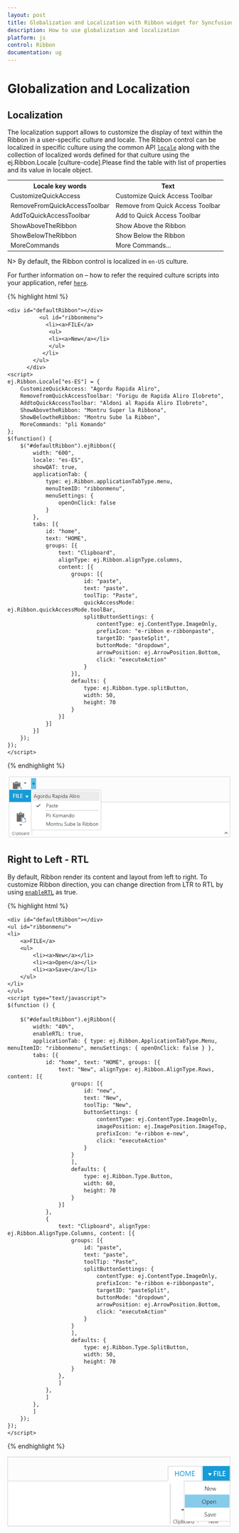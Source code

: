 ```yaml
---
layout: post
title: Globalization and Localization with Ribbon widget for Syncfusion Essential JS
description: How to use globalization and localization 
platform: js
control: Ribbon
documentation: ug
---
```

# Globalization and Localization

## Localization

The localization support allows to customize the display of text within the Ribbon in a user-specific culture and locale. The Ribbon control can be localized in specific culture using the common API [`locale`](http://help.syncfusion.com/api/js/ejribbon#members:locale) along with the collection of localized words defined for that culture using the ej.Ribbon.Locale [culture-code].Please find the table with list of properties and its value in locale object.

<table>
<tr>
<th>
Locale key words </th><th>
Text</th></tr>
<tr>
<td>
CustomizeQuickAccess</td><td>
Customize Quick Access Toolbar</td></tr>
<tr>
<td>
RemoveFromQuickAccessToolbar</td><td>
Remove from Quick Access Toolbar</td></tr>
<tr>
<td>
AddToQuickAccessToolbar</td><td>
Add to Quick Access Toolbar</td></tr>
<tr>
<td>
ShowAboveTheRibbon</td><td>
Show Above the Ribbon</td></tr>
<tr>
<td>
ShowBelowTheRibbon</td><td>
Show Below the Ribbon</td></tr>
<tr>
<td>
MoreCommands</td><td>
More Commands...</td></tr>
</table>

N> By default, the Ribbon control is localized in `en-US` culture.

For further information on – how to refer the required culture scripts into your application, refer [`here`](http://help.syncfusion.com/js/localization).

{% highlight html %}

    <div id="defaultRibbon"></div>
              <ul id="ribbonmenu">
                <li><a>FILE</a>
                 <ul>
                 <li><a>New</a></li>
                 </ul>
               </li>
            </ul>
          </div>
    <script>
	ej.Ribbon.Locale["es-ES"] = {
		CustomizeQuickAccess: "Agordu Rapida Aliro",
		RemovefromQuickAccessToolbar: "Forigu de Rapida Aliro Ilobreto",
		AddtoQuickAccessToolbar: "Aldoni al Rapida Aliro Ilobreto",
		ShowAbovetheRibbon: "Montru Super la Ribbona",
		ShowBelowtheRibbon: "Montru Sube la Ribbon",
		MoreCommands: "pli Komando"
	};
	$(function() {
		$("#defaultRibbon").ejRibbon({
			width: "600",
			locale: "es-ES",
			showQAT: true,
			applicationTab: {
				type: ej.Ribbon.applicationTabType.menu,
				menuItemID: "ribbonmenu",
				menuSettings: {
					openOnClick: false
				}
			},
			tabs: [{
				id: "home",
				text: "HOME",
				groups: [{
					text: "Clipboard",
					alignType: ej.Ribbon.alignType.columns,
					content: [{
						groups: [{
							id: "paste",
							text: "paste",
							toolTip: "Paste",
							quickAccessMode: ej.Ribbon.quickAccessMode.toolBar,
							splitButtonSettings: {
								contentType: ej.ContentType.ImageOnly,
								prefixIcon: "e-ribbon e-ribbonpaste",
								targetID: "pasteSplit",
								buttonMode: "dropdown",
								arrowPosition: ej.ArrowPosition.Bottom,
								click: "executeAction"
							}
						}],
						defaults: {
							type: ej.Ribbon.type.splitButton,
							width: 50,
							height: 70
						}
					}]
				}]
			}]
		});
	});
	</script>

{% endhighlight %}

![](Globalizationandlocalization_images/Globalizationandlocalization._img1.png)

## Right to Left - RTL

By default, Ribbon render its content and layout from left to right. To customize Ribbon direction, you can change direction from LTR to RTL by using [`enableRTL`](http://help.syncfusion.com/api/js/ejribbon#members:enablertl) as true.

{% highlight html %}

    <div id="defaultRibbon"></div>
    <ul id="ribbonmenu">
    <li>
        <a>FILE</a>
        <ul>
            <li><a>New</a></li>
            <li><a>Open</a></li>
            <li><a>Save</a></li>
        </ul>
    </li>
    </ul>
    <script type="text/javascript">
    $(function () {

        $("#defaultRibbon").ejRibbon({
            width: "40%",
            enableRTL: true,
            applicationTab: { type: ej.Ribbon.ApplicationTabType.Menu, menuItemID: "ribbonmenu", menuSettings: { openOnClick: false } },
            tabs: [{
                id: "home", text: "HOME", groups: [{
                    text: "New", alignType: ej.Ribbon.AlignType.Rows, content: [{
                        groups: [{
                            id: "new",
                            text: "New",
                            toolTip: "New",
                            buttonSettings: {
                                contentType: ej.ContentType.ImageOnly,
                                imagePosition: ej.ImagePosition.ImageTop,
                                prefixIcon: "e-ribbon e-new",
                                click: "executeAction"
                            }
                        }
                        ],
                        defaults: {
                            type: ej.Ribbon.Type.Button,
                            width: 60,
                            height: 70
                        }
                    }]
                },
                {
                    text: "Clipboard", alignType: ej.Ribbon.AlignType.Columns, content: [{
                        groups: [{
                            id: "paste",
                            text: "paste",
                            toolTip: "Paste",
                            splitButtonSettings: {
                                contentType: ej.ContentType.ImageOnly,
                                prefixIcon: "e-ribbon e-ribbonpaste",
                                targetID: "pasteSplit",
                                buttonMode: "dropdown",
                                arrowPosition: ej.ArrowPosition.Bottom,
                                click: "executeAction"
                            }
                        }
                        ],
                        defaults: {
                            type: ej.Ribbon.Type.SplitButton,
                            width: 50,
                            height: 70
                        }
                    },
                    ]
                },
                ]
            },
            ]
        });
    });
    </script>

{% endhighlight %}

![](Globalizationandlocalization_images/Globalizationandlocalization._img2.png)


